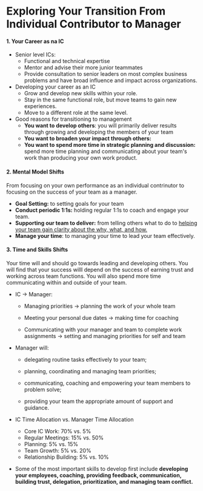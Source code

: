 # Exploring Your Transition From Individual Contributor to Manager

#### 1. Your Career as na IC

* Senior level ICs: 
  * Functional and technical expertise
  * Mentor and advise their more junior teammates
  * Provide consultation to senior leaders on most complex business problems and have broad influence and impact across organizations. 
* Developing your career as an IC
  * Grow and develop new skills within your role. 
  * Stay in the same functional role, but move teams to gain new experiences. 
  * Move to a different role at the same level. 
* Good reasons for transitioning to management
  * **You want to develop others**: you will primarily deliver results through growing and developing the members of your team
  * **You want to broaden your impact through others:** 
  * **You want to spend more time in strategic planning and discussion:** spend more time planning and communicating about your team's work than producing your own work product. 

#### 2. Mental Model Shifts

From focusing on your own performance as an individual contrinutor to focusing on the success of your team as a manager. 

* **Goal Setting:** to setting goals for your team
* **Conduct periodic 1:1s:** holding regular 1:1s to coach and engage your team. 
* **Supporting our team to deliver:** from telling others what to do to <u>helping your team gain clarity about the why, what, and how.</u>
* **Manage your time**: to managing your time to lead your team effectively. 

#### 3. Time and Skills Shifts

Your time will and should go towards leading and developing others. You will find that your success willl depend on the success of earning trust and working across team functions. You will also spend more time communicating within and outside of your team. 

* IC -> Manager: 

  * Managing priorities -> planning the work of your whole team

  * Meeting your personal due dates -> making time for coaching 

  * Communicating with your manager and team to complete work assignments -> setting and managing priorities for self and team

* Manager will: 

  * delegating routine tasks effectively to your team; 

  * planning, coordinating and managing team priorities;

  * communicating, coaching and empowering your team members to problem solve;

  * providing your team the appropriate amount of support and guidance.  

* IC Time Allocation vs. Manager Time Allocation
  * Core IC Work: 70% vs. 5%
  * Regular Meetings: 15% vs. 50%
  * Planning: 5% vs. 15%
  * Team Growth: 5% vs. 20%
  * Relationship Building: 5% vs. 10%

* Some of the most important skills to develop first include **developing your employees, coaching, providing feedback, communication, building trust, delegation, prioritization, and managing team conflict.**